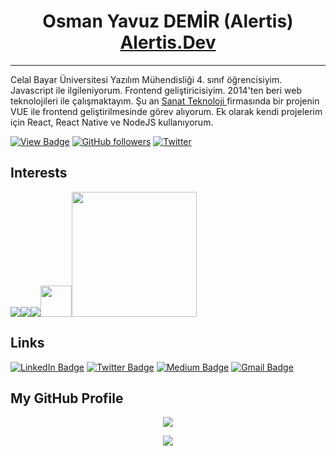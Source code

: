 # <center> Osman Yavuz DEMİR (Alertis)  <a href="https://alertis.dev" target="_blank">Alertis.Dev</a> </center> 
<hr>

<p>
    Celal Bayar Üniversitesi Yazılım Mühendisliği 4. sınıf öğrencisiyim. Javascript ile ilgileniyorum. Frontend geliştiricisiyim. 2014'ten beri web teknolojileri ile çalışmaktayım. Şu an <a href="https://sanatteknoloji.com.tr/"> Sanat Teknoloji </a> firmasında bir projenin VUE ile frontend geliştirilmesinde görev alıyorum. Ek olarak kendi projelerim için React, React Native ve NodeJS kullanıyorum. 
</p>


[![View Badge](https://komarev.com/ghpvc/?username=Alertis&color=green)]() 
[![GitHub followers](https://img.shields.io/github/followers/Alertis.svg?style=social&label=Follow)](https://github.com/Alertis?tab=followers)
[![Twitter](https://img.shields.io/twitter/follow/Alertisx?label=Twitter&style=social)](https://twitter.com/AlertisDev)

## Interests

<img src="https://www.vectorlogo.zone/logos/javascript/javascript-horizontal.svg" /><img src="https://www.vectorlogo.zone/logos/nodejs/nodejs-ar21.svg"><img src="https://www.vectorlogo.zone/logos/reactjs/reactjs-ar21.svg"><img src="https://upload.wikimedia.org/wikipedia/commons/9/95/Vue.js_Logo_2.svg" width="50"><img src="https://braze-marketing-assets.s3.amazonaws.com/images/partner_logos/react-native.png" width="200">

## Links
[![LinkedIn Badge](https://img.shields.io/badge/OsmanYavuzDemir-blue?style=for-the-badge&logo=linkedin)](https://www.linkedin.com/in/osmanyavuzdemir/)
[![Twitter Badge](https://img.shields.io/badge/Alertisx-yellow?style=for-the-badge&logo=Twitter)](https://twitter.com/AlertisDev)
[![Medium Badge](https://img.shields.io/badge/OsmanYavuzDemir-black?style=for-the-badge&logo=Medium)](https://medium.com/@osmanyavuzdemir96)
[![Gmail Badge](https://img.shields.io/badge/OsmanYavuzDemir96@gmail.com-red?style=for-the-badge&logo=Gmail&logoColor=white)](mailto:osmanyavuzdemir96@gmail.com)

## My GitHub Profile
<p align="center"> <img src="https://github-readme-stats.vercel.app/api?username=alertis&show_icons=true&theme=merko&count_private=true" /> </p>

<p align="center"> <img src="https://github-readme-stats.vercel.app/api/top-langs/?username=alertis&layout=compact" />
</p>

